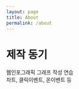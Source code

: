 ```yaml
---
layout: page
title: About
permalink: /about
---
```


# 제작 동기

웹인포그래픽 그래프 작성 연습<br>
차트, 클릭이벤트, 온이벤트 등

